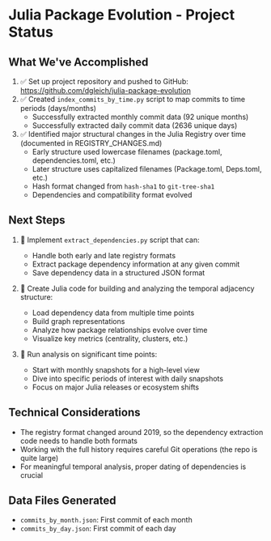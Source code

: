 # Julia Package Evolution - Project Status

## What We've Accomplished

1. ✅ Set up project repository and pushed to GitHub: https://github.com/dgleich/julia-package-evolution
2. ✅ Created `index_commits_by_time.py` script to map commits to time periods (days/months)
    - Successfully extracted monthly commit data (92 unique months)
    - Successfully extracted daily commit data (2636 unique days)
3. ✅ Identified major structural changes in the Julia Registry over time (documented in REGISTRY_CHANGES.md)
    - Early structure used lowercase filenames (package.toml, dependencies.toml, etc.)
    - Later structure uses capitalized filenames (Package.toml, Deps.toml, etc.)
    - Hash format changed from `hash-sha1` to `git-tree-sha1`
    - Dependencies and compatibility format evolved

## Next Steps

1. 📝 Implement `extract_dependencies.py` script that can:
   - Handle both early and late registry formats
   - Extract package dependency information at any given commit
   - Save dependency data in a structured JSON format

2. 📝 Create Julia code for building and analyzing the temporal adjacency structure:
   - Load dependency data from multiple time points
   - Build graph representations
   - Analyze how package relationships evolve over time
   - Visualize key metrics (centrality, clusters, etc.)

3. 📝 Run analysis on significant time points:
   - Start with monthly snapshots for a high-level view
   - Dive into specific periods of interest with daily snapshots
   - Focus on major Julia releases or ecosystem shifts

## Technical Considerations

- The registry format changed around 2019, so the dependency extraction code needs to handle both formats
- Working with the full history requires careful Git operations (the repo is quite large)
- For meaningful temporal analysis, proper dating of dependencies is crucial

## Data Files Generated

- `commits_by_month.json`: First commit of each month
- `commits_by_day.json`: First commit of each day